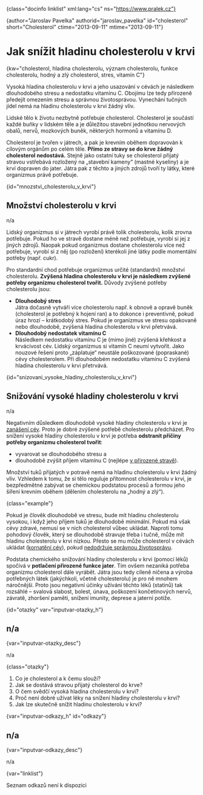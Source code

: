 
{class="docinfo linklist" xml:lang="cs" ns="https://www.pralek.cz"}

{author="Jaroslav Pavelka" authorid="jaroslav_pavelka" id="cholesterol" short="Cholesterol" ctime="2013-09-11" mtime="2013-09-11"}

# Jak snížit hladinu cholesterolu v krvi

{kw="cholesterol, hladina cholesterolu, význam cholesterolu, funkce cholesterolu, hodný a zlý cholesterol, stres, vitamín C"}

Vysoká hladina cholesterolu v krvi a jeho usazování v cévách je následkem dlouhodobého stresu a nedostatku vitamínu C. Obojímu lze tedy přirozeně předejít omezením stresu a správnou životosprávou. Vynechání tučných jídel nemá na hladinu cholesterolu v krvi žádný vliv.

Lidské tělo k životu nezbytně potřebuje cholesterol. Cholesterol je součástí každé buňky v lidském těle a je důležitou stavební jednotkou nervových obalů, nervů, mozkových buněk, některých hormonů a vitamínu D.

Cholesterol je tvořen v játrech, a pak je krevním oběhem dopravován k cílovým orgánům po celém těle. **Přímo ze stravy se do krve žádný cholesterol nedostává.** Stejně jako ostatní tuky se cholesterol přijatý stravou vstřebává rozložený na „stavební kameny“ (mastné kyseliny) a je krví dopraven do jater. Játra pak z těchto a jiných zdrojů tvoří ty látky, které organizmus právě potřebuje.

{id="mnozstvi\_cholesterolu\_v_krvi"}

## Množství cholesterolu v krvi

n/a

Lidský organizmus si v játrech vyrobí právě tolik cholesterolu, kolik zrovna potřebuje. Pokud ho ve stravě dostane méně než potřebuje, vyrobí si jej z jiných zdrojů. Naopak pokud organizmus dostane cholesterolu více než potřebuje, vyrobí si z něj (po rozložení) kterékoli jiné látky podle momentální potřeby (např. cukr).

Pro standardní chod potřebuje organizmus určité (standardní) množství cholesterolu. **Zvýšená hladina cholesterolu v krvi je následkem zvýšené potřeby organizmu cholesterol tvořit.** Důvody zvýšené potřeby cholesterolu jsou:

  * **Dlouhodobý stres**  
    Játra dočasně vytváří více cholesterolu např. k obnově a opravě buněk (cholesterol je potřebný k hojení ran) a to dokonce i preventivně, pokud úraz hrozí – krátkodobý stres. Pokud je organizmus ve stresu opakovaně nebo dlouhodobě, zvýšená hladina cholesterolu v krvi přetrvává.
  * **Dlouhodobý nedostatek vitamínu C**  
    Následkem nedostatku vitamínu C je (mimo jiné) zvýšená křehkost a krvácivost cév. Lidský organizmus si vitamín C neumí vytvořit. Jako nouzové řešení proto „záplatuje“ neustále poškozované (popraskané) cévy cholesterolem. Při dlouhodobém nedostatku vitamínu C zvýšená hladina cholesterolu v krvi přetrvává.

{id="snizovani\_vysoke\_hladiny\_cholesterolu\_v_krvi"}

## Snižování vysoké hladiny cholesterolu v krvi

n/a

Negativním důsledkem dlouhodobě vysoké hladiny cholesterolu v krvi je [zanášení cév][1]. Proto je dobré zvýšené potřebě cholesterolu předcházet. Pro snížení vysoké hladiny cholesterolu v krvi je potřeba **odstranit příčiny potřeby organizmu cholesterol tvořit**:

  * vyvarovat se dlouhodobého stresu a
  * dlouhodobě zvýšit příjem vitamínu C (nejlépe [v přirozené stravě][2]).

Množství tuků přijatých v potravě nemá na hladinu cholesterolu v krvi žádný vliv. Vzhledem k tomu, že si tělo reguluje přítomnost cholesterolu v krvi, je bezpředmětné zabývat se chemickou podstatou procesů a formou jeho šíření krevním oběhem (dělením cholesterolu na „hodný a zlý“).

{class="example"}

Pokud je člověk dlouhodobě ve stresu, bude mít hladinu cholesterolu vysokou, i když jeho příjem tuků je dlouhodobě minimální. Pokud má však cévy zdravé, nemusí se v nich cholesterol vůbec ukládat. Naproti tomu pohodový člověk, který se dlouhodobě stravuje třeba i tučně, může mít hladinu cholesterolu v krvi nízkou. Přesto se mu může cholesterol v cévách ukládat ([kornatění cév][1]), pokud [nedodržuje správnou životosprávu][2].

Podstata chemického snižování hladiny cholesterolu v krvi (pomocí léků) spočívá v **potlačení přirozené funkce jater**. Tím ovšem nezaniká potřeba organizmu cholesterol dále vyrábět. Játra jsou tedy cíleně ničena a výroba potřebných látek (jakýchkoli, včetně cholesterolu) je pro ně mnohem náročnější. Proto jsou negativní účinky užívání těchto léků (statinů) tak rozsáhlé – svalová slabost, bolest, únava, poškození končetinových nervů, závratě, zhoršení paměti, snížení imunity, deprese a jaterní potíže.

{id="otazky" var="inputvar-otazky_h"}

## n/a

{var="inputvar-otazky_desc"}

n/a

{class="otazky"}

  1. Co je cholesterol a k čemu slouží?
  2. Jak se dostává stravou přijatý cholesterol do krve?
  3. O čem svědčí vysoká hladina cholesterolu v krvi?
  4. Proč není dobré užívat léky na snížení hladiny cholesterolu v krvi?
  5. Jak lze skutečně snížit hladinu cholesterolu v krvi?

{var="inputvar-odkazy_h" id="odkazy"}

## n/a

{var="inputvar-odkazy_desc"}

n/a

{var="linklist"}

Seznam odkazů není k dispozici

 [1]: srdecni_infarkt
 [2]: stravovaci_navyky

